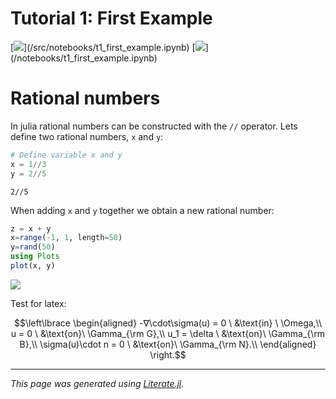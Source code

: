 # Tutorial 1: First Example
[![](https://mybinder.org/badge_logo.svg)](<unknown>/src/notebooks/t1_first_example.ipynb)
[![](https://img.shields.io/badge/show-nbviewer-579ACA.svg)](<unknown>/notebooks/t1_first_example.ipynb)

# Rational numbers

In julia rational numbers can be constructed with the `//` operator.
Lets define two rational numbers, `x` and `y`:

```julia
# Define variable x and y
x = 1//3
y = 2//5
```

```
2//5
```

When adding `x` and `y` together we obtain a new rational number:

```julia
z = x + y
x=range(-1, 1, length=50)
y=rand(50)
using Plots
plot(x, y)
```
![](3919954218.png)

Test for latex:
```math
\left\lbrace
\begin{aligned}
-∇\cdot\sigma(u) = 0 \ &\text{in} \ \Omega,\\
u = 0 \ &\text{on}\ \Gamma_{\rm G},\\
u_1 = \delta \ &\text{on}\ \Gamma_{\rm B},\\
\sigma(u)\cdot n = 0 \ &\text{on}\  \Gamma_{\rm N}.\\
\end{aligned}
\right.
```

---

*This page was generated using [Literate.jl](https://github.com/fredrikekre/Literate.jl).*

